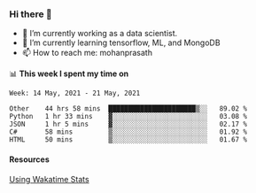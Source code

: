 ### Hi there 👋

- 🔭 I’m currently working as a data scientist.
- 🌱 I’m currently learning tensorflow, ML, and MongoDB
- 📫 How to reach me: mohanprasath

📊 **This week I spent my time on**
<!--START_SECTION:waka-->
```text
Week: 14 May, 2021 - 21 May, 2021

Other    44 hrs 58 mins  ██████████████████████▒░░   89.02 % 
Python   1 hr 33 mins    ▓░░░░░░░░░░░░░░░░░░░░░░░░   03.08 % 
JSON     1 hr 5 mins     ▓░░░░░░░░░░░░░░░░░░░░░░░░   02.17 % 
C#       58 mins         ▒░░░░░░░░░░░░░░░░░░░░░░░░   01.92 % 
HTML     50 mins         ▒░░░░░░░░░░░░░░░░░░░░░░░░   01.67 % 
```
<!--END_SECTION:waka-->

#### Resources
[Using Wakatime Stats](https://github.com/marketplace/actions/waka-readme)
